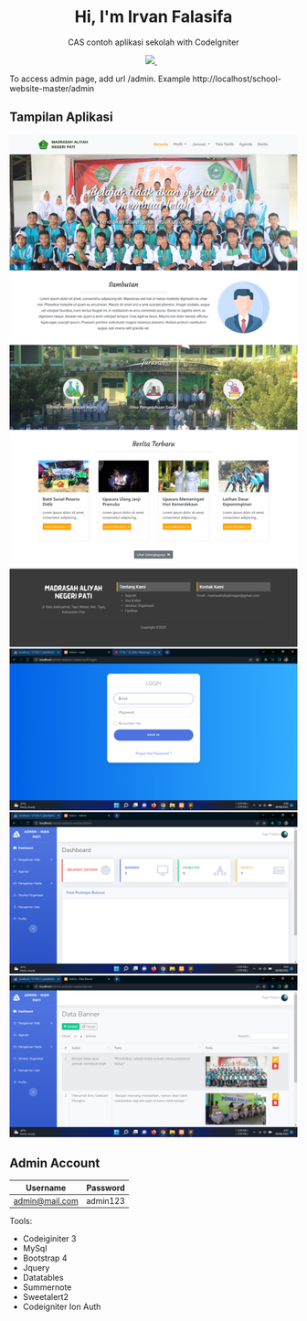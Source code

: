 

<h1 align='center'>
  Hi, I'm Irvan Falasifa
</h1>

<p align='center'>
  CAS contoh aplikasi sekolah with CodeIgniter
</p>

<p align='center'>
 <a href='mailto:irvan.falasfia@gmail.com'> 
  <img src="https://img.shields.io/badge/mail%20box-EA4335?style=for-the-badge&logo=Gmail&logoColor=white" /> 
 </a>&nbsp;&nbsp;
  
</p>


To access admin page, add url /admin. Example http://localhost/school-website-master/admin

## Tampilan Aplikasi
![ss](asset/ss1.png)
![ss](asset/ss2.png)
![ss](asset/ss3.png)
![ss](asset/ss4.png)

## Admin Account
|    Username    | Password |
|:--------------:|---------:|
| admin@mail.com | admin123 |


Tools:
- Codeiginiter 3
- MySql
- Bootstrap 4
- Jquery
- Datatables
- Summernote
- Sweetalert2
- Codeigniter Ion Auth
